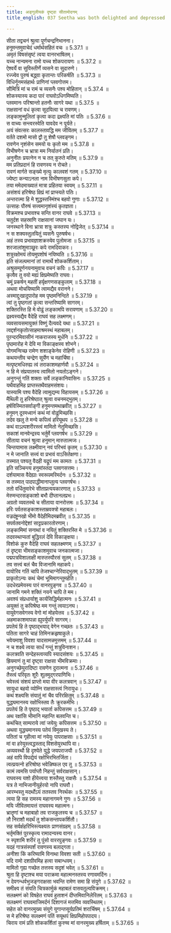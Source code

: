 ```yaml
---
title: अङ्गुलीयकं दृष्ट्वा सीतामोदनम्
title_english: 037 Seetha was both delighted and depressed

---
```

<div class="audioEmbed"  caption="श्रीराम-हरिसीताराममूर्ति-घनपाठिभ्यां वचनम्" src="https://archive.org/download/Ramayana-recitation-Sriram-harisItArAmamUrti-Ghanapaati-v2/Kanda_5/Kanda_5_SK-037-Seetha_was_both_delighted_and_depressed.mp3"></div>

  
सीता तद्वचनं श्रुत्वा पूर्णचन्द्रनिभानना।  
हनूमन्तमुवाचेदं धर्मार्थसहितं वचः ॥ 5.37.1 ॥   
अमृतं विषसंसृष्टं त्वया वानरभाषितम्।  
यच्च नान्यमना रामो यच्च शोकपरायणः ॥ 5.37.2 ॥   
ऐश्वर्ये वा सुविस्तीर्णे व्यसने वा सुदारुणे।  
रज्ज्वेव पुरुषं बद्ध्वा कृतान्तः परिकर्षति ॥ 5.37.3 ॥   
विधिर्नूनमसंहार्थः प्राणिनां प्लवगोत्तम।  
सौमित्रिं मां च रामं च व्यसनैः पश्य मोहितान् ॥ 5.37.4 ॥   
शोकस्यास्य कदा पारं राघवोऽधिगमिष्यति।  
प्लवमानः परिश्रान्तो हतनौः सागरे यथा ॥ 5.37.5 ॥   
राक्षसानां वधं कृत्वा सूदयित्वा च रावणम्।  
लङ्कामुन्मूलितां कृत्वा कदा द्रक्ष्यति मां पतिः ॥ 5.37.6 ॥   
स वाच्यः सन्त्वरस्वेति यावदेव न पूर्यते।  
अयं संवत्सरः कालस्तावद्धि मम जीवितम् ॥ 5.37.7 ॥   
वर्तते दशमो मासो द्वौ तु शेषौ प्लवङ्गम।  
रावणेन नृशंसेन समयो यः कृतो मम ॥ 5.37.8 ॥   
विभीषणेन च भ्रात्रा मम निर्यातनं प्रति।  
अनुनीतः प्रयत्नेन न च तत् कुरुते मतिम् ॥ 5.37.9 ॥   
मम प्रतिप्रदानं हि रावणस्य न रोचते।  
रावणं मार्गते सङ्ख्ये मृत्युः कालवशं गतम् ॥ 5.37.10 ॥   
ज्येष्टा कन्याऽनला नाम विभीषणसुता कपे।  
तया ममेदमाख्यातं मात्रा प्रहितया स्वयम् ॥ 5.37.11 ॥   
असंशयं हरिश्रेष्ठ क्षिप्रं मां प्राप्स्यते पतिः।  
अन्तरात्मा हि मे शुद्धस्तस्मिंश्च बहवो गुणाः ॥ 5.37.12 ॥   
उत्साहः पौरुषं सत्त्वमानृशंस्यं कृतज्ञता।  
विक्रमश्च प्रभावश्च सन्ति वानर राघवे ॥ 5.37.13 ॥   
चतुर्दश सहस्राणि राक्षसानां जघान यः।  
जनस्थाने विना भ्रात्रा शत्रुः कस्तस्य नोद्विजेत् ॥ 5.37.14 ॥   
न स शक्यस्तुलयितुं व्यसनैः पुरुषर्षभः।  
अहं तस्य प्रभावज्ञाशक्रस्येव पुलोमजा ॥ 5.37.15 ॥   
शरजालांशुमाञ्छूरः कपे रामदिवाकरः।  
शत्रुरक्षोमयं तोयमुपशोषं नयिष्यति ॥ 5.37.16 ॥   
इति संजल्पमानां तां रामार्थे शोककर्शिताम्।  
अश्रुसम्पूर्णनयनामुवाच वचनं कपिः ॥ 5.37.17 ॥   
कृत्वैव तु वयो मह्यं क्षिप्रमेष्यति राघवः।  
चमूं प्रकर्षन् महतीं हर्यृक्षगणसङ्कुलाम् ॥ 5.37.18 ॥   
अथवा मोचयिष्यामि त्वामद्यैव वरानने।  
अस्माद्दुःखादुपारोह मम पृष्ठमनिन्दिते ॥ 5.37.19 ॥   
त्वां तु पृष्ठगतां कृत्वा सन्तरिष्यामि सागरम्।  
शक्तिरस्ति हि मे वोढुं लङ्कामपि सरावणाम् ॥ 5.37.20 ॥   
द्रक्ष्यस्यद्यैव वैदेहि राघवं सह लक्ष्मणम्।  
व्यवसायसमायुक्तं विष्णुं दैत्यवदे यथा ॥ 5.37.21 ॥   
त्वद्दर्शनकृतोत्साहमाश्रमस्थं महाबलम्।  
पुरन्दरमिवासीनं नाकराजस्य मूर्धनि ॥ 5.37.22 ॥   
पृष्ठमारोह मे देवि मा विकाङ्क्षस्व शोभने।  
योगमन्विच्छ रामेण शशाङ्केनेव रोहिणी ॥ 5.37.23 ॥   
कथयन्तीव चन्द्रेण सूर्येण च महार्चिषा।  
मत्पृष्टमधिरुह्य त्वं तराकाशमहार्णवौ ॥ 5.37.24 ॥   
न हि मे संप्रयातस्य त्वामितो नयतोऽङ्गने।  
अनुगन्तुं गतिं शक्ताः सर्वे लङ्कानिवासिनः ॥ 5.37.25 ॥   
यथैवाहमिह प्राप्तस्तथैवाहमसंशयः।  
यास्यामि पश्य वैदेहि त्वामुद्यम्य विहायसम् ॥ 5.37.26 ॥   
मैथिली तु हरिश्रेष्ठात् श्रुत्वा वचनमद्भुतम्।  
हर्षविस्मितसर्वाङ्गी हनुमन्तमथाब्रवीत् ॥ 5.37.27 ॥   
हनुमन् दूरमध्वानं कथं मां वोढुमिच्छसि।  
तदेव खलु ते मन्ये कपित्वं हरियूथप ॥ 5.37.28 ॥   
कथं वाऽल्पशरीरस्त्वं मामितो नेतुमिच्छसि।  
सकाशं मानवेन्द्रस्य भर्तुर्मे प्लवगर्षभ ॥ 5.37.29 ॥   
सीताया वचनं श्रुत्वा हनुमान् मारुतात्मजः।  
चिन्तयामास लक्ष्मीवान् नवं परिभवं कृतम् ॥ 5.37.30 ॥   
न मे जानाति सत्त्वं वा प्रभावं वाऽसितेक्षणा।  
तस्मात् पश्यतु वैदही यद्रूपं मम कामतः ॥ 5.37.31 ॥   
इति सञ्चिन्त्य हनुमांस्तदा प्लवगसत्तमः।  
दर्शयामास वैदेह्याः स्वरूपमरिमर्दनः ॥ 5.37.32 ॥   
स तस्मात् पादपाद्धीमानाप्लुत्य प्लवगर्षभः।  
ततो वर्धितुमारेभे सीताप्रत्ययकारणात् ॥ 5.37.33 ॥   
मेरुमन्दरसङ्काशो बभौ दीप्तानलप्रभः।  
अग्रतो व्यवतस्थे च सीताया वानरोत्तमः ॥ 5.37.34 ॥   
हरिः पर्वतसङ्काशस्ताम्रवक्त्रो महाबलः।  
वज्रदंष्ट्रनखो भीमो वैदेहीमिदमब्रवीत् ॥ 5.37.35 ॥   
सपर्वतवनोद्देशां साट्टप्रकारतोरणाम्।  
लङ्कामिमां सनाथां व नयितुं शक्तिरस्ति मे ॥ 5.37.36 ॥   
तदवस्थाप्यतां बुद्धिरलं देवि विकाङ्क्षया।  
विशोकं कुरु वैदेहि राघवं सहलक्ष्मणम् ॥ 5.37.37 ॥   
तं दृष्ट्वा भीमसङ्काशमुवाच जनकात्मजा।  
पद्मपत्रविशालाक्षी मारुतस्यौरसं सुतम् ॥ 5.37.38 ॥   
तव सत्त्वं बलं चैव विजानामि महाकपे।  
वायोरिव गतिं चापि तेजश्चाग्नेरिवाद्भुतम् ॥ 5.37.39 ॥   
प्राकृतोऽन्यः कथं चेमां भूमिमागन्तुमर्हति।  
उदधेरप्रमेयस्य पारं वानरपुङ्गव ॥ 5.37.40 ॥   
जानामि गमने शक्तिं नयने चापि ते मम।  
अवश्यं संप्रधार्याशु कार्यसिद्धिर्महात्मनः ॥ 5.37.41 ॥   
अयुक्तं तु कपिश्रेष्ठ मम गन्तुं त्वयाऽनघ।  
वायुवेगसवेगस्य वेगो मां मोहयेत्तव ॥ 5.37.42 ॥   
अहमाकाशमापन्ना ह्युपर्युपरि सागरम्।  
प्रपतेयं हि ते पृष्ठाद्भयाद् वेगेन गच्छतः ॥ 5.37.43 ॥   
पतिता सागरे चाहं तिमिनक्रझषाकुले।  
भवेयमाशु विवशा यादसामन्नमुत्तमम् ॥ 5.37.44 ॥   
न च शक्ष्ये त्वया सार्धं गन्तुं शत्रुविनाशन।  
कलत्रवति सन्देहस्त्वय्यपि स्यादसंशयः ॥ 5.37.45 ॥   
ह्रियमाणं तु मां दृष्ट्वा राक्षसा भीमविक्रमाः।  
अनुगच्छेयुरादिष्टा रावणेन दुरात्मना ॥ 5.37.46 ॥   
तैस्त्वं परिवृतः शूरैः शूलमुद्गरपाणिभिः।  
भवेस्त्वं संशयं प्राप्तो मया वीर कलत्रवान् ॥ 5.37.47 ॥   
सायुधा बहवो व्योम्नि राक्षसास्त्वं निरायुधः।  
कथं शक्ष्यसि संयातुं मां चैव परिरक्षितुम् ॥ 5.37.48 ॥   
युद्ध्यमानस्य रक्षोभिस्तव तैः क्रूरकर्मभिः।  
प्रपतेयं हि ते पृष्ठाद् भयार्ता कपिसत्तम ॥ 5.37.49 ॥   
अथ रक्षांसि भीमानि महान्ति बलवन्ति च।  
कथंचित् साम्पराये त्वां जयेयुः कपिसत्तम ॥ 5.37.50 ॥   
अथवा युद्ध्यमानस्य पतेयं विमुखस्य ते।  
पतितां च गृहीत्वा मां नयेयुः पापराक्षसाः ॥ 5.37.51 ॥   
मां वा हरेयुस्त्वद्धस्ताद् विशसेयुरथापि वा।  
अव्यवस्थौ हि दृश्येते युद्धे जयपराजयौ ॥ 5.37.52 ॥   
अहं वापि विपद्येयं रक्षोभिरभितर्जिता।  
त्वत्प्रयत्नो हरिश्रोष्ठ भवेन्निष्फल एव तु ॥ 5.37.53 ॥   
कामं त्वमसि पर्याप्तौ निहन्तुं सर्वराक्षसान्।  
राघवस्य यशो हीयेत्त्वया शस्तैस्तु राक्षसैः ॥ 5.37.54 ॥   
यत्र ते नाभिजानीयुर्हरयो नापि राघवौ।  
आरम्भस्तु मदर्थोऽयं ततस्तव निरर्थकः ॥ 5.37.55 ॥   
त्वया हि सह रामस्य महानागमने गुणः ॥ 5.37.56 ॥   
मयि जीवितमायत्तं राघवस्य महात्मनः।  
भ्रातॄणां च महाबाहो तव राजकुलस्य च ॥ 5.37.57 ॥   
तौ निराशौ मदर्थं तु शोकसन्तापकर्शितौ।  
सह सर्वर्क्षहरिभिस्त्यक्ष्यतः प्राणसंग्रहम् ॥ 5.37.58 ॥   
भर्तृमक्तिं पुरस्कृत्य रामादन्यस्य वानर।  
न स्पृशामि शरीरं तु पुंसो वाररपुङ्गवः ॥ 5.37.59 ॥   
यदहं गात्रसंस्पर्शं रावणस्य बलाद्गता।  
अनीशा किं करिष्यामि विनाथा विवशा सती ॥ 5.37.60 ॥   
यदि रामो दशग्रीवमिह हत्वा सबान्धवम्।  
मामितो गृह्य गच्छेत तत्तस्य सदृशं भवेत् ॥ 5.37.61 ॥   
श्रुता हि दृष्टाश्च मया पराक्रमा महात्मनस्तस्य रणावमर्दिनः।  
न देवगन्धर्वभुजङ्गराक्षसा भवन्ति रामेण समा हि संयुगे ॥ 5.37.62 ॥   
समीक्ष्य तं संयति चित्रकार्मुकं महाबलं वासवतुल्यविक्रमम्।  
सलक्ष्मणं को विषहेत राघवं हुताशनं दीप्तमिवानिलेरितम् ॥ 5.37.63 ॥   
सलक्ष्मणं राघवमाजिमर्दनं दिशागजं मत्तमिव व्यवस्थितम्।  
सहेत को वानरमुख्य संयुगे युगान्तसूर्यप्रतिमं शरार्चिषम् ॥ 5.37.64 ॥   
स मे हरिश्रेष्ठ सलक्ष्मणं पतिं सयूथपं क्षिप्रमिहोपपादय।  
चिराय रामं प्रति शोककर्शितां कुरुष्व मां वानरमुख्य हर्षिताम् ॥ 5.37.65 ॥   